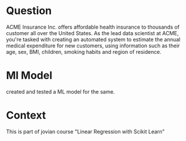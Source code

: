 # Question
 ACME Insurance Inc. offers affordable health insurance to thousands of customer all over the United States. As the lead data scientist at ACME, you're tasked with creating an automated system to estimate the annual medical expenditure for new customers, using information such as their age, sex, BMI, children, smoking habits and region of residence.
 
 # Ml Model
 created and tested a ML model for the same.
 
 # Context
 This is part of jovian course "Linear Regression with Scikit Learn"
